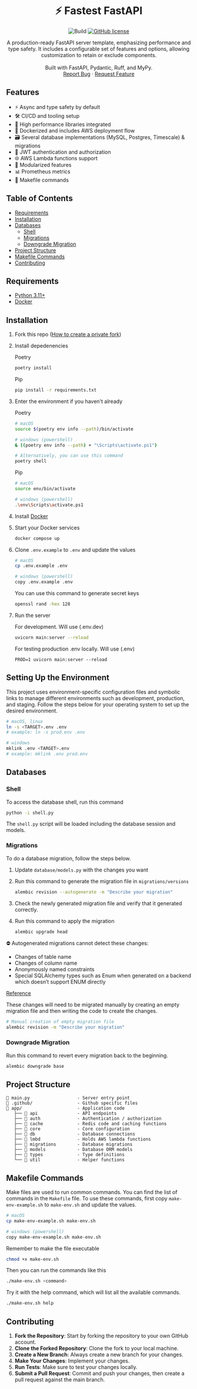 <p align="center">
  <h1 align="center">⚡️ Fastest FastAPI</h1>

  <div align="center">

  ![Build](https://github.com/FastestMolasses/Fast-Python-Server-Template/actions/workflows/main.yaml/badge.svg)&nbsp;[![GitHub license](https://badgen.net/github/license/FastestMolasses/Fast-Python-Server-Template)](https://github.com/FastestMolasses/Fast-Python-Server-Template/blob/main/LICENSE)

  </div>

  <p align="center">
    A production-ready FastAPI server template, emphasizing performance and type safety. It includes a configurable set of features and options, allowing customization to retain or exclude components.
    <br />
    <br />
    Built with FastAPI, Pydantic, Ruff, and MyPy.
    <br />
    <a href="https://github.com/FastestMolasses/Fast-Python-Server-Template/issues">Report Bug</a>
    ·
    <a href="https://github.com/FastestMolasses/Fast-Python-Server-Template/issues">Request Feature</a>
  </p>
</p>

## Features

* ⚡ Async and type safety by default
* 🛠️ CI/CD and tooling setup
* 🚀 High performance libraries integrated
* 🐳 Dockerized and includes AWS deployment flow
* 🗃️ Several database implementations (MySQL, Postgres, Timescale) & migrations
* 🔐 JWT authentication and authorization
* 🌐 AWS Lambda functions support
* 🧩 Modularized features
* 📊 Prometheus metrics
* 📜 Makefile commands

## Table of Contents

* [Requirements](#requirements)
* [Installation](#installation)
* [Databases](#databases)
    * [Shell](#shell)
    * [Migrations](#migrations)
    * [Downgrade Migration](#downgrade-migration)
* [Project Structure](#project-structure)
* [Makefile Commands](#makefile-commands)
* [Contributing](#contributing)

## Requirements

* [Python 3.11+](https://www.python.org/downloads/)
* [Docker](https://www.docker.com/get-started/)

## Installation

1. Fork this repo ([How to create a private fork](https://gist.github.com/0xjac/85097472043b697ab57ba1b1c7530274))

2. Install depedenencies

    Poetry
    ```bash
    poetry install
    ```

    Pip
    ```bash
    pip install -r requirements.txt
    ```

3. Enter the environment if you haven't already

    Poetry
    ```bash
    # macOS
    source $(poetry env info --path)/bin/activate

    # windows (powershell)
    & ((poetry env info --path) + "\Scripts\activate.ps1")

    # Alternatively, you can use this command
    poetry shell
    ```

    Pip
    ```bash
    # macOS
    source env/bin/activate

    # windows (powershell)
    .\env\Scripts\activate.ps1
    ```

4. Install [Docker](https://www.docker.com/get-started/)

5. Start your Docker services

    ```bash
    docker compose up
    ```

6. Clone `.env.example` to `.env` and update the values

    ```bash
    # macOS
    cp .env.example .env

    # windows (powershell)
    copy .env.example .env
    ```

    You can use this command to generate secret keys
    ```bash
    openssl rand -hex 128
    ```

7. Run the server

    For development. Will use (.env.dev)
    ```bash
    uvicorn main:server --reload
    ```

    For testing production .env locally. Will use (.env)
    ```
    PROD=1 uvicorn main:server --reload
    ```

## Setting Up the Environment
This project uses environment-specific configuration files and symbolic links to manage different environments such as development, production, and staging. Follow the steps below for your operating system to set up the desired environment.

```bash
# macOS, linux
ln -s <TARGET>.env .env
# example: ln -s prod.env .env

# windows
mklink .env <TARGET>.env
# example: mklink .env prod.env
```

## Databases

### Shell

To access the database shell, run this command

```bash
python -i shell.py
```

The `shell.py` script will be loaded including the database session and models.

### Migrations

To do a database migration, follow the steps below.

1. Update `database/models.py` with the changes you want
2. Run this command to generate the migration file in `migrations/versions`

    ```bash
    alembic revision --autogenerate -m "Describe your migration"
    ```

3. Check the newly generated migration file and verify that it generated correctly.
4. Run this command to apply the migration
    ```bash
    alembic upgrade head
    ```

⛔️ Autogenerated migrations cannot detect these changes:

- Changes of table name
- Changes of column name
- Anonymously named constraints
- Special SQLAlchemy types such as Enum when generated on a backend which doesn’t support ENUM directly

[Reference](https://alembic.sqlalchemy.org/en/latest/autogenerate.html#what-does-autogenerate-detect-and-what-does-it-not-detect)

These changes will need to be migrated manually by creating an empty migration file and then writing the code to create the changes.

```bash
# Manual creation of empty migration file
alembic revision -m "Describe your migration"
```

### Downgrade Migration

Run this command to revert every migration back to the beginning.

```bash
alembic downgrade base
```

## Project Structure

```
📄 main.py                  - Server entry point
📁 .github/                 - Github specific files
📁 app/                     - Application code
   ├── 📁 api               - API endpoints
   ├── 📁 auth              - Authentication / authorization
   ├── 📁 cache             - Redis code and caching functions
   ├── 📁 core              - Core configuration
   ├── 📁 db                - Database connections
   ├── 📁 lmbd              - Holds AWS lambda functions
   ├── 📁 migrations        - Database migrations
   ├── 📁 models            - Database ORM models
   ├── 📁 types             - Type definitions
   └── 📁 util              - Helper functions
```

## Makefile Commands

Make files are used to run common commands. You can find the list of commands in the `Makefile` file.
To use these commands, first copy `make-env-example.sh` to `make-env.sh` and update the values.

```bash
# macOS
cp make-env-example.sh make-env.sh

# windows (powershell)
copy make-env-example.sh make-env.sh
```

Remember to make the file executable

```bash
chmod +x make-env.sh
```

Then you can run the commands like this

```bash
./make-env.sh <command>
```

Try it with the help command, which will list all the available commands.

```bash
./make-env.sh help
```

## Contributing

1. **Fork the Repository**: Start by forking the repository to your own GitHub account.
2. **Clone the Forked Repository**: Clone the fork to your local machine.
3. **Create a New Branch**: Always create a new branch for your changes.
4. **Make Your Changes**: Implement your changes.
5. **Run Tests**: Make sure to test your changes locally.
6. **Submit a Pull Request**: Commit and push your changes, then create a pull request against the main branch.
